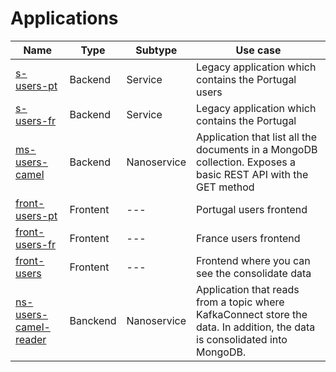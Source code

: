 # Applications

| Name                   | Type     | Subtype      | Use case                                                                                                                |
| ---------------------- | -------- | ------------ | ----------------------------------------------------------------------------------------------------------------------- |
| [s-users-pt](s-users-pt/README.md)             | Backend  | Service      | Legacy application which contains the Portugal users                                                                    |
| [s-users-fr](s-users-fr/README.md)             | Backend  | Service      | Legacy application which contains the Portugal              | backend  | Service      | Legacy application which contains the France users                                                                      |
| [ms-users-camel](ms-users-camel/README.md) | Backend | Nanoservice | Application that list all the documents in a MongoDB collection. Exposes a basic REST API with the GET method |
| [front-users-pt](front-users-pt/README.md)         | Frontent | ---          | Portugal users frontend                                                                                                 |
| [front-users-fr](front-users-fr/README.md)         | Frontent | ---          | France users frontend                                                                                                   |
| [front-users](front-users/README.md)            | Frontent | ---          | Frontend where you can see the consolidate data                                                                         |
| [ns-users-camel-reader](ns-users-camel-reader/README.md) | Banckend | Nanoservice  | Application that reads from a topic where KafkaConnect store the data. In addition, the data is consolidated into MongoDB.  |